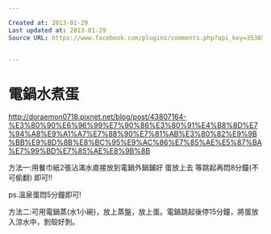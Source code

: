 ```yaml
---

Created at: 2013-01-29
Last updated at: 2013-01-29
Source URL: https://www.facebook.com/plugins/comments.php?api_key=353650924654375&locale=zh_TW&sdk=joey&channel_url=http%3A%2F%2Fstatic.ak.facebook.com%2Fconnect%2Fxd_arbiter.php%3Fversion%3D18%23cb%3Df3fa469d2c%26origin%3Dhttp%253A%252F%252Fshicat.pixnet.net%252Ff375f09cf%26domain%3Dshicat.pixnet.net%26relation%3Dparent.parent&numposts=10&width=600&href=http%3A%2F%2Fshicat.pixnet.net%2Fblog%2Fpost%2F29815415-%25e9%259b%25bb%25e9%258d%258b%25e6%2596%2599%25e7%2590%2586-%25e9%259b%25bb%25e9%258d%258b%25e7%2585%25ae%25e6%25b0%25b4%25e7%2585%25ae%25e8%259b%258b%25e7%259a%2584%25e4%25b8%2589%25e7%25a8%25ae%25e6%2596%25b9%25e6%25b3%2595%25e3%2580%2582%25281008%25e6%259b%25b4%25e6%2596%25b0


---
```


# 電鍋水煮蛋


http://doraemon0718.pixnet.net/blog/post/43807164-%E3%80%90%E6%96%99%E7%90%86%E3%80%91%E4%B8%8D%E7%94%A8%E9%A1%A7%E7%88%90%E7%81%AB%E3%80%82%E9%9B%BB%E9%8D%8B%E8%BC%95%E9%AC%86%E7%85%AE%E5%87%BA%E7%99%BD%E7%85%AE%E8%9B%8B

方法一:用餐巾紙2張沾滿水直接放到電鍋外鍋鋪好
蛋放上去
等跳起再悶8分鐘(不可偷翻)
即可!!

ps.溫泉蛋悶5分鐘即可!

方法二:可用電鍋蒸(水1小碗)，放上蒸盤，放上蛋。電鍋跳起後停15分鐘，將蛋放入涼水中，剝殼好剝。

